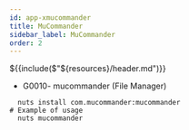 ```yaml
---
id: app-xmucommander
title: MuCommander
sidebar_label: MuCommander
order: 2
---
```


${{include($"${resources}/header.md")}}

* G0010- mucommander (File Manager)
```
  nuts install com.mucommander:mucommander
# Example of usage
  nuts mucommander
```